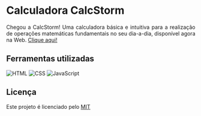 # Calculadora CalcStorm

<p align="justify">
  Chegou a CalcStorm! Uma calculadora básica e intuitiva para a realização de operações matemáticas fundamentais no seu dia-a-dia, disponível agora na Web. <a href="https://matheusmstorm.github.io/CalcStorm/">Clique aqui!</a>
</p>

## Ferramentas utilizadas

![HTML](https://img.shields.io/badge/-HTML-blue?style=for-the-badge&logo=html5&logoColor=yellow)
![CSS](https://img.shields.io/badge/-CSS-blue?style=for-the-badge&logo=css3&logoColor=yellow)
![JavaScript](https://img.shields.io/badge/-JavaScript-blue?style=for-the-badge&logo=javascript&logoColor=yellow)

## Licença
<p align="justify">
  Este projeto é licenciado pelo <a href="LICENSE">MIT</a>
</p>
